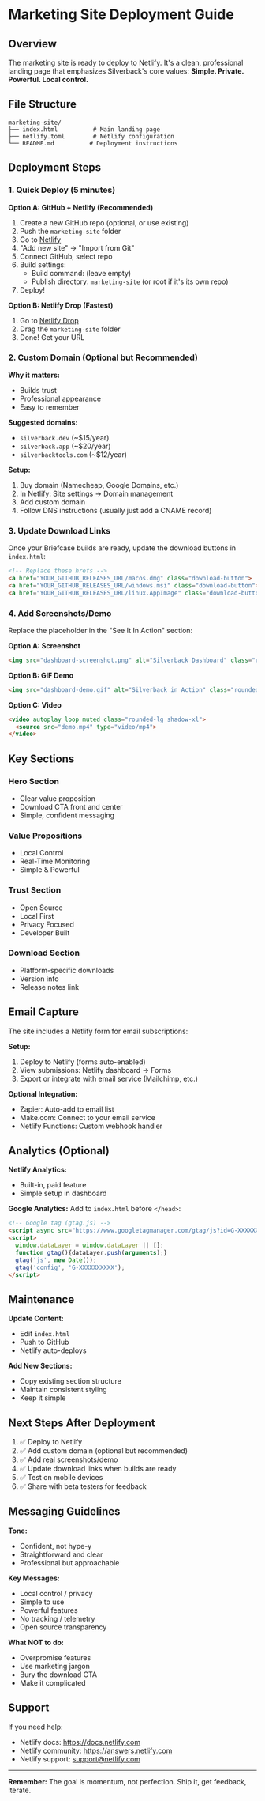 # Marketing Site Deployment Guide

## Overview

The marketing site is ready to deploy to Netlify. It's a clean, professional landing page that emphasizes Silverback's core values: **Simple. Private. Powerful. Local control.**

## File Structure

```
marketing-site/
├── index.html          # Main landing page
├── netlify.toml        # Netlify configuration
└── README.md          # Deployment instructions
```

## Deployment Steps

### 1. Quick Deploy (5 minutes)

**Option A: GitHub + Netlify (Recommended)**
1. Create a new GitHub repo (optional, or use existing)
2. Push the `marketing-site` folder
3. Go to [Netlify](https://app.netlify.com)
4. "Add new site" → "Import from Git"
5. Connect GitHub, select repo
6. Build settings:
   - Build command: (leave empty)
   - Publish directory: `marketing-site` (or root if it's its own repo)
7. Deploy!

**Option B: Netlify Drop (Fastest)**
1. Go to [Netlify Drop](https://app.netlify.com/drop)
2. Drag the `marketing-site` folder
3. Done! Get your URL

### 2. Custom Domain (Optional but Recommended)

**Why it matters:**
- Builds trust
- Professional appearance
- Easy to remember

**Suggested domains:**
- `silverback.dev` (~$15/year)
- `silverback.app` (~$20/year)
- `silverbacktools.com` (~$12/year)

**Setup:**
1. Buy domain (Namecheap, Google Domains, etc.)
2. In Netlify: Site settings → Domain management
3. Add custom domain
4. Follow DNS instructions (usually just add a CNAME record)

### 3. Update Download Links

Once your Briefcase builds are ready, update the download buttons in `index.html`:

```html
<!-- Replace these hrefs -->
<a href="YOUR_GITHUB_RELEASES_URL/macos.dmg" class="download-button">
<a href="YOUR_GITHUB_RELEASES_URL/windows.msi" class="download-button">
<a href="YOUR_GITHUB_RELEASES_URL/linux.AppImage" class="download-button">
```

### 4. Add Screenshots/Demo

Replace the placeholder in the "See It In Action" section:

**Option A: Screenshot**
```html
<img src="dashboard-screenshot.png" alt="Silverback Dashboard" class="rounded-lg shadow-xl">
```

**Option B: GIF Demo**
```html
<img src="dashboard-demo.gif" alt="Silverback in Action" class="rounded-lg shadow-xl">
```

**Option C: Video**
```html
<video autoplay loop muted class="rounded-lg shadow-xl">
  <source src="demo.mp4" type="video/mp4">
</video>
```

## Key Sections

### Hero Section
- Clear value proposition
- Download CTA front and center
- Simple, confident messaging

### Value Propositions
- Local Control
- Real-Time Monitoring
- Simple & Powerful

### Trust Section
- Open Source
- Local First
- Privacy Focused
- Developer Built

### Download Section
- Platform-specific downloads
- Version info
- Release notes link

## Email Capture

The site includes a Netlify form for email subscriptions:

**Setup:**
1. Deploy to Netlify (forms auto-enabled)
2. View submissions: Netlify dashboard → Forms
3. Export or integrate with email service (Mailchimp, etc.)

**Optional Integration:**
- Zapier: Auto-add to email list
- Make.com: Connect to your email service
- Netlify Functions: Custom webhook handler

## Analytics (Optional)

**Netlify Analytics:**
- Built-in, paid feature
- Simple setup in dashboard

**Google Analytics:**
Add to `index.html` before `</head>`:
```html
<!-- Google tag (gtag.js) -->
<script async src="https://www.googletagmanager.com/gtag/js?id=G-XXXXXXXXXX"></script>
<script>
  window.dataLayer = window.dataLayer || [];
  function gtag(){dataLayer.push(arguments);}
  gtag('js', new Date());
  gtag('config', 'G-XXXXXXXXXX');
</script>
```

## Maintenance

**Update Content:**
- Edit `index.html`
- Push to GitHub
- Netlify auto-deploys

**Add New Sections:**
- Copy existing section structure
- Maintain consistent styling
- Keep it simple

## Next Steps After Deployment

1. ✅ Deploy to Netlify
2. ✅ Add custom domain (optional but recommended)
3. ✅ Add real screenshots/demo
4. ✅ Update download links when builds are ready
5. ✅ Test on mobile devices
6. ✅ Share with beta testers for feedback

## Messaging Guidelines

**Tone:**
- Confident, not hype-y
- Straightforward and clear
- Professional but approachable

**Key Messages:**
- Local control / privacy
- Simple to use
- Powerful features
- No tracking / telemetry
- Open source transparency

**What NOT to do:**
- Overpromise features
- Use marketing jargon
- Bury the download CTA
- Make it complicated

## Support

If you need help:
- Netlify docs: https://docs.netlify.com
- Netlify community: https://answers.netlify.com
- Netlify support: support@netlify.com

---

**Remember:** The goal is momentum, not perfection. Ship it, get feedback, iterate.

